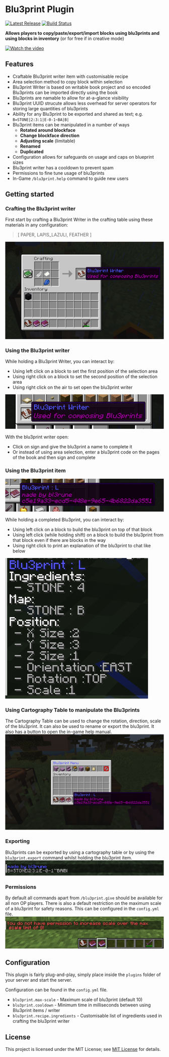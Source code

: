 # Blu3print Plugin

[![Latest Release](https://img.shields.io/github/v/release/bl3rune/Blu3Prints-Plugin)](https://github.com/bl3rune/Blu3Prints-Plugin/releases)
[![Build Status](https://github.com/bl3rune/Blu3Prints-Plugin/actions/workflows/build.yml/badge.svg?branch=main)](https://github.com/bl3rune/Blu3Prints-Plugin/actions)

**Allows players to copy/paste/export/import blocks using blu3prints and using blocks in inventory** (or for free if in creative mode)

[![Watch the video](https://img.youtube.com/vi/iNgYVwC9tRA/maxresdefault.jpg)](https://www.youtube.com/watch?v=iNgYVwC9tRA)


Features
--------
- Craftable Blu3print writer item with customisable recipe
- Area selection method to copy block within selection
- Blu3print Writer is based on writable book project and so encoded Blu3prints can be imported directly using the book
- Blu3prints are namable to allow for at-a-glance visibility
- Blu3print UUID strucute allows less overhead for server operators for storing large quantities of blu3prints
- Ability for any Blu3print to be exported and shared as text; e.g.  `B=STONE|2:3:1|E-0-1~BA|B|`
- Blu3print items can be manipulated in a number of ways
    - **Rotated around blockface**
    - **Change blockface direction**
    - **Adjusting scale** (limitable)
    - **Renamed**
    - **Duplicated**
- Configuration allows for safeguards on usage and caps on blueprint sizes
- Blu3print writer has a cooldown to prevent spam
- Permissions to fine tune usage of blu3prints
- In-Game `/blu3print.help` command to guide new users

Getting started
--------
### Crafting the Blu3print writer
First start by crafting a Blu3print Writer in the crafting table using these materials in any configuration:
> [ PAPER, LAPIS_LAZULI, FEATHER ]

![Craftable!](/images/Crafting.png "Craftable!")

### Using the Blu3print writer
While holding a Blu3print Writer, you can interact by:
- Using left click on a block to set the first position of the selection area
- Using right click on a block to set the second position of the selection area
- Using right click on the air to set open the blu3print writer

![Writer](/images/Writer.png "Writer")

With the blu3print writer open:
- Click on sign and give the blu3print a name to complete it
- Or instead of using area selection, enter a blu3print code on the pages of the book and then sign and complete

### Using the Blu3print item
![Blu3print](/images/Completed.png "Blu3print")

While holding a completed Blu3print, you can interact by:
- Using left click on a block to build the blu3print on top of that block
- Using left click (while holding shift) on a block to build the blu3print from that block even if there are blocks in the way
- Using right click to print an explanation of the blu3print to chat like below

![Explain](/images/Explain.png "Explain")

### Using Cartography Table to manipulate the Blu3prints
The Cartography Table can be used to change the rotation, direction, scale of the blu3print.
It can also be used to rename or export the blu3print.
It also has a button to open the in-game help manual.
![Menu](/images/Menu.png "Menu")

### Exporting 
Blu3prints can be exported by using a cartography table or by using the `blu3print.export` command whilst holding the blu3print item.
![Export](/images/Export.png "Export")

### Permissions
By default all commands apart from `/blu3print.give` should be available for all non OP players.
There is also a default restriction on the maximum scale of a blu3print for safety reasons. This can be configured in the `config.yml` file.
![Safety](/images/Safety.png "Safety")


Configuration
--------
This plugin is fairly plug-and-play, simply place inside the `plugins` folder of your server and start 
the server. 

Configuration can be found in the `config.yml` file. 
- `blu3print.max-scale` - Maximum scale of blu3print (default 10)
- `blu3print.cooldown` - Minimum time in milliseconds between using Blu3print items / writer
- `blu3print.recipe.ingredients` - Customisable list of ingredients used in crafting the blu3print writer


License
--------
This project is licensed under the MIT License; 
see [MIT License](MIT.md) for details.